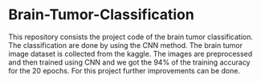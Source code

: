 # Brain-Tumor-Classification
This repository consists the project code of the brain tumor classification. The classification are done by using the CNN method. The brain tumor image dataset is collected from the kaggle. The images are preprocessed and then trained using CNN and we got the 94% of the training accuracy for the 20 epochs. For this project further improvements can be done.
